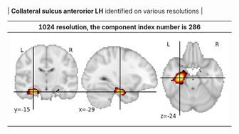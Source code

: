 


| **Collateral sulcus anterorior LH** identified on various resolutions |

| 1024 resolution, the component index number is 286|  
|:---:|  
| ![Component 1024](../1024/final/286.jpg "From component 1024: Collateral sulcus anterorior LH") |